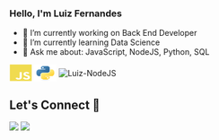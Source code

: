 ### Hello, I'm Luiz Fernandes

- 🔭 I’m currently working on Back End Developer
- 🌱 I’m currently learning Data Science
- 💬 Ask me about: JavaScript, NodeJS, Python, SQL

<div>
  <img align="center" alt="Luiz-Js" height="30" width="40" src="https://raw.githubusercontent.com/devicons/devicon/master/icons/javascript/javascript-plain.svg">
  <img align="center" alt="Luiz-Python" height="30" width="40" src="https://raw.githubusercontent.com/devicons/devicon/master/icons/python/python-original.svg">
  <img align="center" alt="Luiz-NodeJS" height="30" width="40" src="https://cdn.jsdelivr.net/gh/devicons/devicon/icons/nodejs/nodejs-plain.svg" />
</div>


## Let's Connect :handshake:

<a href="https://www.linkedin.com/in/luiz-f-a7b948139/"><img src="https://img.shields.io/badge/-LinkedIn-%230077B5?style=for-the-badge&logo=linkedin&logoColor=white" target="_blank"></a>
<a href = "mailto:luizfernandes.sistemas@gmail.com"><img src="https://img.shields.io/badge/-Gmail-%23333?style=for-the-badge&logo=gmail&logoColor=white" target="_blank"></a>
